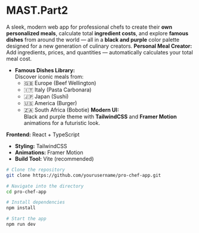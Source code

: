 # MAST.Part2
A sleek, modern web app for professional chefs to create their **own personalized meals**, calculate total **ingredient costs**, and explore **famous dishes** from around the world — all in a **black and purple** color palette designed for a new generation of culinary creators.
**Personal Meal Creator:**  
  Add ingredients, prices, and quantities — automatically calculates your total meal cost.

- **Famous Dishes Library:**  
  Discover iconic meals from:
  - 🇬🇧 Europe (Beef Wellington)
  - 🇮🇹 Italy (Pasta Carbonara)
  - 🇯🇵 Japan (Sushi)
  - 🇺🇸 America (Burger)
  - 🇿🇦 South Africa (Bobotie)
**Modern UI:**  
  Black and purple theme with **TailwindCSS** and **Framer Motion** animations for a futuristic look.

**Frontend:** React + TypeScript  
- **Styling:** TailwindCSS  
- **Animations:** Framer Motion  
- **Build Tool:** Vite (recommended)

```bash
# Clone the repository
git clone https://github.com/yourusername/pro-chef-app.git

# Navigate into the directory
cd pro-chef-app

# Install dependencies
npm install

# Start the app
npm run dev
